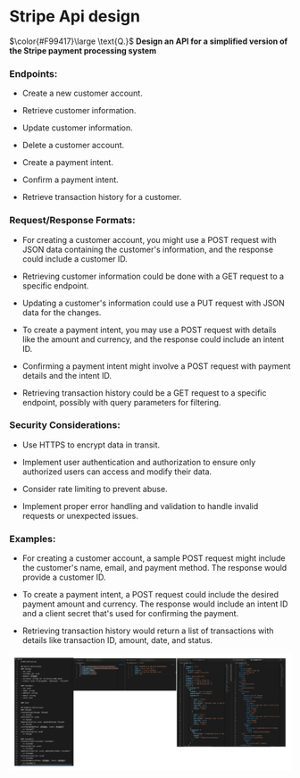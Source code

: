 # Stripe Api design

$\color{#F99417}\large \text{Q.}$ **Design an API for a simplified version of the Stripe payment processing system**

### Endpoints:

- Create a new customer account.

- Retrieve customer information.

- Update customer information.

- Delete a customer account.

- Create a payment intent.

- Confirm a payment intent.

- Retrieve transaction history for a customer.

### Request/Response Formats:

- For creating a customer account, you might use a POST request with JSON data containing the customer's information, and the response could include a customer ID.

- Retrieving customer information could be done with a GET request to a specific endpoint.

- Updating a customer's information could use a PUT request with JSON data for the changes.

- To create a payment intent, you may use a POST request with details like the amount and currency, and the response could include an intent ID.

- Confirming a payment intent might involve a POST request with payment details and the intent ID.

- Retrieving transaction history could be a GET request to a specific endpoint, possibly with query parameters for filtering.

### Security Considerations:

- Use HTTPS to encrypt data in transit.

- Implement user authentication and authorization to ensure only authorized users can access and modify their data.

- Consider rate limiting to prevent abuse.

- Implement proper error handling and validation to handle invalid requests or unexpected issues.

### Examples:

- For creating a customer account, a sample POST request might include the customer's name, email, and payment method. The response would provide a customer ID.

- To create a payment intent, a POST request could include the desired payment amount and currency. The response would include an intent ID and a client secret that's used for confirming the payment.

- Retrieving transaction history would return a list of transactions with details like transaction ID, amount, date, and status.

![Alt text](image.png)
